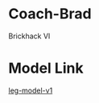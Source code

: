 # Coach-Brad
Brickhack VI
# Model Link
[leg-model-v1](https://teachablemachine.withgoogle.com/models/_aMgfsAB/)
